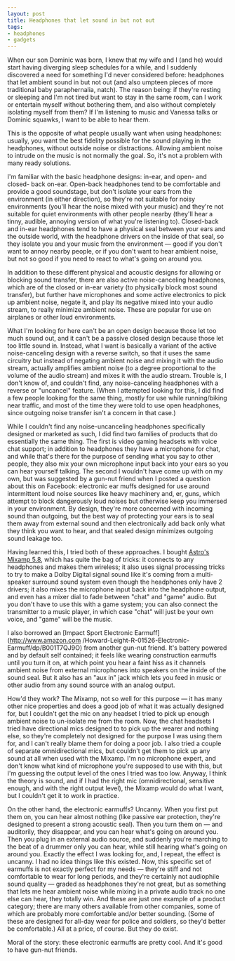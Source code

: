 ```yaml
---
layout: post
title: Headphones that let sound in but not out
tags:
- headphones
- gadgets
---
```

When our son Dominic was born, I knew that my wife and I (and he) would start
having diverging sleep schedules for a while, and I suddenly discovered a need
for something I'd never considered before: headphones that let ambient sound
in but not out (and also umpteen pieces of more traditional baby
paraphernalia, natch). The reason being: if they're resting or sleeping and
I'm not tired but want to stay in the same room, can I work or entertain
myself without bothering them, and also without completely isolating myself
from them? If I'm listening to music and Vanessa talks or Dominic squawks, I
want to be able to hear them.

This is the opposite of what people usually want when using headphones:
usually, you want the best fidelity possible for the sound playing in the
headphones, without outside noise or distractions. Allowing ambient noise to
intrude on the music is not normally the goal. So, it's not a problem with
many ready solutions.

I'm familiar with the basic headphone designs: in-ear, and open- and closed-
back on-ear. Open-back headphones tend to be comfortable and provide a good
soundstage, but don't isolate your ears from the environment (in either
direction), so they're not suitable for noisy environments (you'll hear the
noise mixed with your music) and they're not suitable for quiet environments
with other people nearby (they'll hear a tinny, audible, annoying version of
what you're listening to). Closed-back and in-ear headphones tend to have a
physical seal between your ears and the outside world, with the headphone
drivers on the inside of that seal, so they isolate you and your music from
the environment — good if you don't want to annoy nearby people, or if you
don't want to hear ambient noise, but not so good if you need to react to
what's going on around you.

In addition to these different physical and acoustic designs for allowing or
blocking sound transfer, there are also active noise-canceling headphones,
which are of the closed or in-ear variety (to physically block most sound
transfer), but further have microphones and some active electronics to pick up
ambient noise, negate it, and play its negative mixed into your audio stream,
to really minimize ambient noise. These are popular for use on airplanes or
other loud environments.

What I'm looking for here can't be an open design because those let too much
sound out, and it can't be a passive closed design because those let too
little sound in. Instead, what I want is basically a variant of the active
noise-canceling design with a reverse switch, so that it uses the same
circuitry but instead of negating ambient noise and mixing it with the audio
stream, actually amplifies ambient noise (to a degree proportional to the
volume of the audio stream) and mixes it with the audio stream. Trouble is, I
don't know of, and couldn't find, any noise-canceling headphones with a
reverse or "uncancel" feature. (When I attempted looking for this, I did find
a few people looking for the same thing, mostly for use while running/biking
near traffic, and most of the time they were told to use open headphones,
since outgoing noise transfer isn't a concern in that case.)

While I couldn't find any noise-uncanceling headphones specifically designed
or marketed as such, I did find two families of products that do essentially
the same thing. The first is video gaming headsets with voice chat support; in
addition to headphones they have a microphone for chat, and while that's there
for the purpose of sending what you say to other people, they also mix your
own microphone input back into your ears so you can hear yourself talking. The
second I wouldn't have come up with on my own, but was suggested by a gun-nut
friend when I posted a question about this on Facebook: electronic ear muffs
designed for use around intermittent loud noise sources like heavy machinery
and, er, guns, which attempt to block dangerously loud noises but otherwise
keep you immersed in your environment. By design, they're more concerned with
incoming sound than outgoing, but the best way of protecting your ears is to
seal them away from external sound and then electronically add back only what
they think you want to hear, and that sealed design minimizes outgoing sound
leakage too.

Having learned this, I tried both of these approaches. I bought [Astro's
Mixamp 5.8](http://www.astrogaming.com/mixamp-5-8), which has quite the bag of
tricks: it connects to any headphones and makes them wireless; it also uses
signal processing tricks to try to make a Dolby Digital signal sound like it's
coming from a multi-speaker surround sound system even though the headphones
only have 2 drivers; it also mixes the microphone input back into the
headphone output, and even has a mixer dial to fade between "chat" and "game"
audio. But you don't have to use this with a game system; you can also connect
the transmitter to a music player, in which case "chat" will just be your own
voice, and "game" will be the music.

I also borrowed an [Impact Sport Electronic Earmuff](http://www.amazon.com
/Howard-Leight-R-01526-Electronic-Earmuff/dp/B001T7QJ9O) from another gun-nut
friend. It's battery powered and by default self contained; it feels like
wearing construction earmuffs until you turn it on, at which point you hear a
faint hiss as it channels ambient noise from external microphones into
speakers on the inside of the sound seal. But it also has an "aux in" jack
which lets you feed in music or other audio from any sound source with an
analog output.

How'd they work? The Mixamp, not so well for this purpose — it has many other
nice properties and does a good job of what it was actually designed for, but
I couldn't get the mic on any headset I tried to pick up enough ambient noise
to un-isolate me from the room. Now, the chat headsets I tried have
directional mics designed to to pick up the wearer and nothing else, so
they're completely not designed for the purpose I was using them for, and I
can't really blame them for doing a poor job. I also tried a couple of
separate omnidirectional mics, but couldn't get them to pick up any sound at
all when used with the Mixamp. I'm no microphone expert, and don't know what
kind of microphone you're supposed to use with this, but I'm guessing the
output level of the ones I tried was too low. Anyway, I think the theory is
sound, and if I had the right mic (omnidirectional, sensitive enough, and with
the right output level), the Mixamp would do what I want, but I couldn't get
it to work in practice.

On the other hand, the electronic earmuffs? Uncanny. When you first put them
on, you can hear almost nothing (like passive ear protection, they're designed
to present a strong acoustic seal). Then you turn them on — and auditorily,
they disappear, and you can hear what's going on around you. Then you plug in
an external audio source, and suddenly you're marching to the beat of a
drummer only you can hear, while still hearing what's going on around you.
Exactly the effect I was looking for, and, I repeat, the effect is uncanny. I
had no idea things like this existed. Now, this specific set of earmuffs is
not exactly perfect for my needs — they're stiff and not comfortable to wear
for long periods, and they're certainly not audiophile sound quality — graded
as headphones they're not great, but as something that lets me hear ambient
noise while mixing in a private audio track no one else can hear, they totally
win. And these are just one example of a product category; there are many
others available from other companies, some of which are probably more
comfortable and/or better sounding. (Some of these are designed for all-day
wear for police and soldiers, so they'd better be comfortable.) All at a
price, of course. But they do exist.

Moral of the story: these electronic earmuffs are pretty cool. And it's good
to have gun-nut friends.

